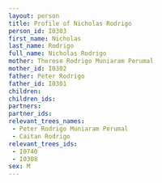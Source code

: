 ```yaml
---
layout: person
title: Profile of Nicholas Rodrigo
person_id: I0303
first_name: Nicholas
last_name: Rodrigo
full_name: Nicholas Rodrigo
mother: Therese Rodrigo Muniaram Perumal
mother_id: I0302
father: Peter Rodrigo
father_id: I0301
children:
children_ids:
partners:
partner_ids:
relevant_trees_names:
 - Peter Rodrigo Muniaram Perumal
 - Caitan Rodrigo
relevant_trees_ids:
 - I0740
 - I0308
sex: M
---
```


